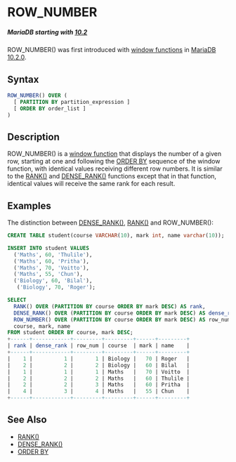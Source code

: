 # ROW_NUMBER

##### MariaDB starting with [10.2](/kb/en/what-is-mariadb-102/)

ROW_NUMBER() was first introduced with [window functions](/built-in-functions/special-functions/window-functions/) in [MariaDB 10.2.0](/kb/en/mariadb-1020-release-notes/).

## Syntax

```sql
ROW_NUMBER() OVER (
  [ PARTITION BY partition_expression ]
  [ ORDER BY order_list ]
) 
```

## Description

ROW_NUMBER() is a [window function](/built-in-functions/special-functions/window-functions/) that displays the number of a given row, starting at one and following the [ORDER BY](/sql-statements-structure/sql-statements/data-manipulation/selecting-data/order-by/) sequence of the window function, with identical values receiving different row numbers. It is similar to the [RANK()](/built-in-functions/special-functions/window-functions/rank/) and [DENSE_RANK()](/built-in-functions/special-functions/window-functions/dense_rank/) functions except that in that function, identical values will receive the same rank for each result.

## Examples

The distinction between [DENSE_RANK()](/built-in-functions/special-functions/window-functions/dense_rank/), [RANK()](/built-in-functions/special-functions/window-functions/rank/) and ROW_NUMBER():

```sql
CREATE TABLE student(course VARCHAR(10), mark int, name varchar(10));

INSERT INTO student VALUES 
  ('Maths', 60, 'Thulile'),
  ('Maths', 60, 'Pritha'),
  ('Maths', 70, 'Voitto'),
  ('Maths', 55, 'Chun'),
  ('Biology', 60, 'Bilal'),
   ('Biology', 70, 'Roger');

SELECT 
  RANK() OVER (PARTITION BY course ORDER BY mark DESC) AS rank, 
  DENSE_RANK() OVER (PARTITION BY course ORDER BY mark DESC) AS dense_rank, 
  ROW_NUMBER() OVER (PARTITION BY course ORDER BY mark DESC) AS row_num, 
  course, mark, name 
FROM student ORDER BY course, mark DESC;
+------+------------+---------+---------+------+---------+
| rank | dense_rank | row_num | course  | mark | name    |
+------+------------+---------+---------+------+---------+
|    1 |          1 |       1 | Biology |   70 | Roger   |
|    2 |          2 |       2 | Biology |   60 | Bilal   |
|    1 |          1 |       1 | Maths   |   70 | Voitto  |
|    2 |          2 |       2 | Maths   |   60 | Thulile |
|    2 |          2 |       3 | Maths   |   60 | Pritha  |
|    4 |          3 |       4 | Maths   |   55 | Chun    |
+------+------------+---------+---------+------+---------+
```

## See Also

- [RANK()](/built-in-functions/special-functions/window-functions/rank/)
- [DENSE_RANK()](/built-in-functions/special-functions/window-functions/dense_rank/)
- [ORDER BY](/sql-statements-structure/sql-statements/data-manipulation/selecting-data/order-by/)